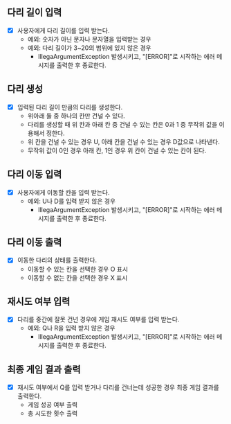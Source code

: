## 다리 길이 입력
- [x] 사용자에게 다리 길이를 입력 받는다.
  - 예외: 숫자가 아닌 문자나 문자열을 입력받는 경우
  - 예외: 다리 길이가 3~20의 범위에 있지 않은 경우
    - IllegaArgumentException 발생시키고, "[ERROR]"로 시작하는 에러 메시지를 출력한 후 종료한다.

## 다리 생성
- [x] 입력된 다리 길이 만큼의 다리를 생성한다.
  - 위아래 둘 중 하나의 칸만 건널 수 있다.
  - 다리를 생성할 때 위 칸과 아래 칸 중 건널 수 있는 칸은 0과 1 중 무작위 값을 이용해서 정한다.
  - 위 칸을 건널 수 있는 경우 U, 아래 칸을 건널 수 있는 경우 D값으로 나타낸다.
  - 무작위 값이 0인 경우 아래 칸, 1인 경우 위 칸이 건널 수 있는 칸이 된다.

## 다리 이동 입력
- [x] 사용자에게 이동할 칸을 입력 받는다.
  - 예외: U나 D를 입력 받지 않은 경우
    - IllegaArgumentException 발생시키고, "[ERROR]"로 시작하는 에러 메시지를 출력한 후 종료한다.

## 다리 이동 출력
- [x] 이동한 다리의 상태를 출력한다.
  - 이동할 수 있는 칸을 선택한 경우 O 표시
  - 이동할 수 없는 칸을 선택한 경우 X 표시

## 재시도 여부 입력
- [x] 다리를 중간에 잘못 건넌 경우에 게임 재시도 여부를 입력 받는다.
  - 예외: Q나 R을 입력 받지 않은 경우
    - IllegaArgumentException 발생시키고, "[ERROR]"로 시작하는 에러 메시지를 출력한 후 종료한다.

## 최종 게임 결과 출력
- [x] 재시도 여부에서 Q를 입력 받거나 다리를 건너는데 성공한 경우 최종 게임 결과를 출력한다.
  - 게임 성공 여부 출력
  - 총 시도한 횟수 출력

